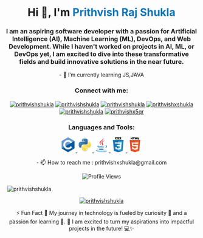 <h1 align="center" style="animation: slideDown 3s ease-out;">
  Hi 👋, I'm <span style="color: #0e75b6;">Prithvish Raj Shukla</span>
</h1>

<h3 align="center">I am an aspiring software developer with a passion for Artificial Intelligence (AI), Machine Learning (ML), DevOps, and Web Development. While I haven't worked on projects in AI, ML, or DevOps yet, I am excited to dive into these transformative fields and build innovative solutions in the near future.</h3>


<p align="center">
  - 🌱 I’m currently learning JS,JAVA
</p>




<h3 align="center">Connect with me:</h3>
<p align="center">
<a href="https://twitter.com/prithvishshukla" target="blank"><img align="center" src="https://raw.githubusercontent.com/rahuldkjain/github-profile-readme-generator/master/src/images/icons/Social/twitter.svg" alt="prithvishshukla" height="30" width="40" /></a>
<a href="https://linkedin.com/in/prithvishshukla" target="blank"><img align="center" src="https://raw.githubusercontent.com/rahuldkjain/github-profile-readme-generator/master/src/images/icons/Social/linked-in-alt.svg" alt="prithvishshukla" height="30" width="40" /></a>
<a href="https://instagram.com/prithvishshukla" target="blank"><img align="center" src="https://raw.githubusercontent.com/rahuldkjain/github-profile-readme-generator/master/src/images/icons/Social/instagram.svg" alt="prithvishshukla" height="30" width="40" /></a>
<a href="https://www.hackerrank.com/prithvishxshukla" target="blank"><img align="center" src="https://raw.githubusercontent.com/rahuldkjain/github-profile-readme-generator/master/src/images/icons/Social/hackerrank.svg" alt="prithvishxshukla" height="30" width="40" /></a>
<a href="https://www.leetcode.com/prithvishshukla" target="blank"><img align="center" src="https://raw.githubusercontent.com/rahuldkjain/github-profile-readme-generator/master/src/images/icons/Social/leet-code.svg" alt="prithvishshukla" height="30" width="40" /></a>
<a href="https://auth.geeksforgeeks.org/user/prithvishx5qr" target="blank"><img align="center" src="https://raw.githubusercontent.com/rahuldkjain/github-profile-readme-generator/master/src/images/icons/Social/geeks-for-geeks.svg" alt="prithvishx5qr" height="30" width="40" /></a>
</p>

<h3 align="center">Languages and Tools:</h3>
<p align="center"> <a href="https://www.cprogramming.com/" target="_blank" rel="noreferrer"> <img src="https://raw.githubusercontent.com/devicons/devicon/master/icons/c/c-original.svg" alt="c" width="40" height="40"/> </a> <a href="https://www.python.org" target="_blank" rel="noreferrer"> <img src="https://raw.githubusercontent.com/devicons/devicon/master/icons/python/python-original.svg" alt="python" width="40" height="40"/> <a href="https://www.java.com" target="_blank" rel="noreferrer"> <img src="https://raw.githubusercontent.com/devicons/devicon/master/icons/java/java-original.svg" alt="java" width="40" height="40"/> </a></a><a href="https://www.w3schools.com/css/" target="_blank" rel="noreferrer"> <img src="https://raw.githubusercontent.com/devicons/devicon/master/icons/css3/css3-original-wordmark.svg" alt="css3" width="40" height="40"/> </a> <a href="https://www.w3.org/html/" target="_blank" rel="noreferrer"> <img src="https://raw.githubusercontent.com/devicons/devicon/master/icons/html5/html5-original-wordmark.svg" alt="html5" width="40" height="40"/> </a>  
  
</p>

<p align="center">
  - 📫 How to reach me : prithvishxshukla@gmail.com
</p>

<p align="center">
  <img src="https://komarev.com/ghpvc/?username=prithvishshukla&label=Profile%20Views&color=0e75b6&style=plastic&logo=github&logoColor=white" alt="Profile Views" width="250"/>
</p>

<p>&nbsp;<img align="center" src="https://github-readme-stats.vercel.app/api?username=prithvishshukla&show_icons=true&locale=en" alt="prithvishshukla" /></p>
<p align="center"> <a href="https://github.com/ryo-ma/github-profile-trophy"><img src="https://github-profile-trophy.vercel.app/?username=prithvishshukla" alt="prithvishshukla" /></a> </p>
<p align="center">
  ⚡ Fun Fact 
🌟 My journey in technology is fueled by curiosity 🤔 and a passion for learning 📘.  
🚀 I am excited to turn my aspirations into impactful projects in the future! 💻✨
</p>
